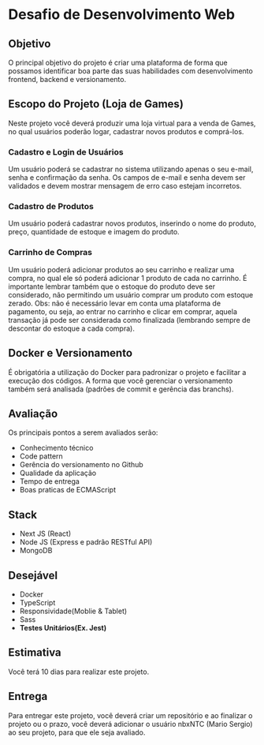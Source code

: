 # Desafio de Desenvolvimento Web

## Objetivo
O principal objetivo do projeto é criar uma plataforma de forma que possamos identificar boa parte das suas habilidades com desenvolvimento frontend, backend e versionamento.

## Escopo do Projeto (Loja de Games)
Neste projeto você deverá produzir uma loja virtual para a venda de Games, no qual usuários poderão logar, cadastrar novos produtos e comprá-los.

### Cadastro e Login de Usuários
Um usuário poderá se cadastrar no sistema utilizando apenas o seu e-mail, senha e confirmação da senha. Os campos de e-mail e senha devem ser validados e devem mostrar mensagem de erro caso estejam incorretos.

### Cadastro de Produtos
Um usuário poderá cadastrar novos produtos, inserindo o nome do produto, preço, quantidade de estoque e imagem do produto.

### Carrinho de Compras
Um usuário poderá adicionar produtos ao seu carrinho e realizar uma compra, no qual ele só poderá adicionar 1 produto de cada no carrinho. É importante lembrar também que o estoque do produto deve ser considerado, não permitindo um usuário comprar um produto com estoque zerado. Obs: não é necessário levar em conta uma plataforma de pagamento, ou seja, ao entrar no carrinho e clicar em comprar, aquela transação já pode ser considerada como finalizada (lembrando sempre de descontar do estoque a cada compra).

## Docker e Versionamento
É obrigatória a utilização do Docker para padronizar o projeto e facilitar a execução dos códigos. A forma que você gerenciar o versionamento também será analisada (padrões de commit e gerência das branchs). 

## Avaliação
Os principais pontos a serem avaliados serão:
- Conhecimento técnico
- Code pattern
- Gerência do versionamento no Github
- Qualidade da aplicação
- Tempo de entrega
- Boas praticas de ECMAScript

## Stack
- Next JS (React)
- Node JS (Express e padrão RESTful API)
- MongoDB

## Desejável
- Docker
- TypeScript
- Responsividade(Moblie & Tablet)
- Sass
- **Testes Unitários(Ex. Jest)**

## Estimativa
Você terá 10 dias para realizar este projeto.

## Entrega
Para entregar este projeto, você deverá criar um repositório e ao finalizar o projeto ou o prazo, você deverá adicionar o usuário nbxNTC (Mario Sergio) ao seu projeto, para que ele seja avaliado.
